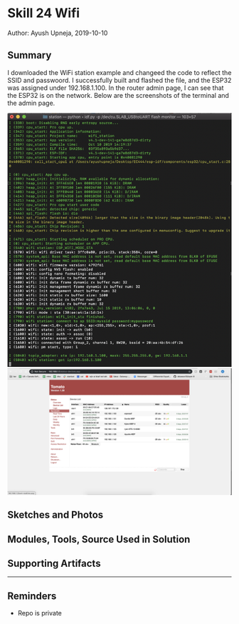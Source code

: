 #  Skill 24 Wifi

Author: Ayush Upneja, 2019-10-10

## Summary

I downloaded the WiFi station example and changeed the code to reflect the SSID and passwoord. I successfully built and flashed the file, and the ESP32 was assigned under 192.168.1.100. In the router admin page, I can see that the ESP32 is on the network. Below are the screenshots of the terminal and the admin page.

![](images/wifi.png)
![](images/device.png)


## Sketches and Photos


## Modules, Tools, Source Used in Solution


## Supporting Artifacts


-----

## Reminders
- Repo is private
